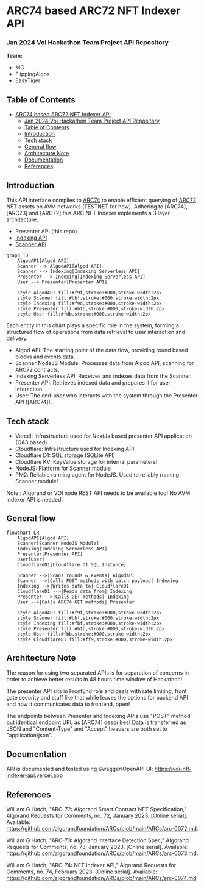 # ARC74 based ARC72 NFT Indexer API
### Jan 2024 Voi Hackathon Team Project API Repository

**Team:**
- MG
- FlippingAlgos
- EasyTiger


## Table of Contents
- [ARC74 based ARC72 NFT Indexer API](#arc74-based-arc72-nft-indexer-api)
    - [Jan 2024 Voi Hackathon Team Project API Repository](#jan-2024-voi-hackathon-team-project-api-repository)
  - [Table of Contents](#table-of-contents)
  - [Introduction](#introduction)
  - [Tech stack](#tech-stack)
  - [General flow](#general-flow)
  - [Architecture Note](#architecture-note)
  - [Documentation](#documentation)
  - [References](#references)

## Introduction

This API interface complies to [ARC74](https://github.com/algorandfoundation/ARCs/blob/main/ARCs/arc-0074.md) to enable efficient querying of [ARC72](https://github.com/algorandfoundation/ARCs/blob/main/ARCs/arc-0072.md) NFT assets on AVM networks (TESTNET for now).
Adhering to [ARC74], [ARC73] and [ARC72] this ARC NFT Indexer implements a 3 layer architecture:
- Presenter API (this repo)
- [Indexing API](https://github.com/emg110/AVM-ARC-NFT-Indexer)
- [Scanner API](https://github.com/emg110/AVM-ARC-NFT-Scanner)

```mermaid
graph TD
    AlgodAPI[Algod API]
    Scanner --> AlgodAPI[Algod API]
    Scanner --> Indexing[Indexing Serverless API]
    Presenter --> Indexing[Indexing Serverless API]
    User --> Presenter[Presenter API]

    style AlgodAPI fill:#f9f,stroke:#000,stroke-width:2px
    style Scanner fill:#bbf,stroke:#000,stroke-width:2px
    style Indexing fill:#f9d,stroke:#000,stroke-width:2px
    style Presenter fill:#bfb,stroke:#000,stroke-width:2px
    style User fill:#fdb,stroke:#000,stroke-width:2px
  ```
  Each entity in this chart plays a specific role in the system, forming a structured flow of operations from data retrieval to user interaction and delivery.

- Algod API: The starting point of the data flow, providing round based blocks and events data.
- Scanner NodeJS Module: Processes data from Algod API, scanning for ARC72 contracts.
- Indexing Serverless API: Receives and indexes data from the Scanner.
- Presenter API: Retrieves indexed data and prepares it for user interaction.
- User: The end-user who interacts with the system through the Presenter API ([ARC74]).

## Tech stack

- Vercel: Infrastructure used for NextJs based presenter API application (OA3 based)
- Cloudflare: Infrastructure used for Indexing API
- Cloudflare D1: SQL storage (SQLite API) 
- Cloudflare KV: KeyValue storage for internal parameters!
- NodeJS: Platform for Scanner module
- PM2: Reliable running agent for NodeJS. Used to reliably running Scanner module!

Note : Algorand or VOI node REST API needs to be available too! No AVM indexer API is needed!

## General flow

```mermaid
flowchart LR
    AlgodAPI[Algod API]
    Scanner[Scanner NodeJS Module]
    Indexing[Indexing Serverless API]
    Presenter[Presenter API]
    User[User]
    CloudflareD1[Cloudflare D1 SQL Instance]

    Scanner -->|Scans rounds & events| AlgodAPI
    Scanner -->|Calls POST methods with batch payload| Indexing
    Indexing -->|Writes data to| CloudflareD1
    CloudflareD1 -->|Reads data from| Indexing
    Presenter -->|Calls GET methods| Indexing
    User -->|Calls ARC74 GET methods| Presenter

    style AlgodAPI fill:#f9f,stroke:#000,stroke-width:2px
    style Scanner fill:#bbf,stroke:#000,stroke-width:2px
    style Indexing fill:#fbf,stroke:#000,stroke-width:2px
    style Presenter fill:#bfb,stroke:#000,stroke-width:2px
    style User fill:#fbb,stroke:#000,stroke-width:2px
    style CloudflareD1 fill:#ff9,stroke:#000,stroke-width:2px
  ```
## Architecture Note
The reason for using two separated APIs is for separation of concerns in order to achieve better results in 48 hours time window of Hackathon!

The presenter API sits in FrontEnd role and deals with rate limiting, front gate security and stuff like that while leaves the options for backend API and how it communicates data to frontend, open!

The endpoints between Presenter and Indexing APIs use "POST" method but identical endpoint URL as [ARC74] describes! Data is transferred as JSON and "Content-Type" and "Accept" headers are both set to "application/json".

## Documentation
API is documented and tested using Swagger/OpenAPI UI: https://voi-nft-indexer-api.vercel.app

## References

William G Hatch, "ARC-72: Algorand Smart Contract NFT Specification," Algorand Requests for Comments, no. 72, January 2023. [Online serial]. Available: https://github.com/algorandfoundation/ARCs/blob/main/ARCs/arc-0072.md.

William G Hatch, "ARC-73: Algorand Interface Detection Spec," Algorand Requests for Comments, no. 73, January 2023. [Online serial]. Available: https://github.com/algorandfoundation/ARCs/blob/main/ARCs/arc-0073.md.

William G Hatch, "ARC-74: NFT Indexer API," Algorand Requests for Comments, no. 74, February 2023. [Online serial]. Available: https://github.com/algorandfoundation/ARCs/blob/main/ARCs/arc-0074.md
